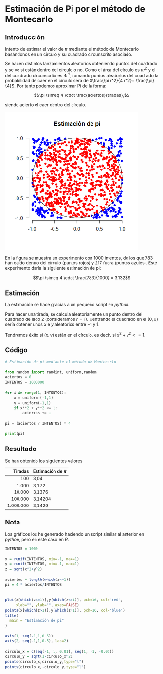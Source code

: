 # Estimación de Pi por el método de Montecarlo

## Introducción

Intento de estimar el valor de $\pi$ mediante el método de Montecarlo basándonos en un círculo y su cuadrado circunscrito asociado.

Se hacen distintos lanzamientos aleatorios obteniendo puntos del cuadrado y se ve si están dentro del círculo o no. Como el área del círculo es $\pi r^2$ y el del cuadrado circunscrito es $4 r^2$, tomando puntos aleatorios del cuadrado la probabilidad de caer en el círculo será de $\frac{\pi r^2}{4 r^2}= \frac{\pi}{4}$. Por tanto podemos aproximar Pi de la forma:

$$\pi \simeq  4 \cdot \frac{aciertos}{tiradas},$$

siendo acierto el caer dentro del círculo.

![](estimacion_pi.png)

En la figura se muestra un experimento con 1000 intentos, de los que 783 han caído dentro del círculo (puntos rojos) y 217 fuera (puntos azules). Este experimento daría la siguiente estimación de pi:

$$\pi \simeq 4 \cdot \frac{783}{1000} = 3.132$$

## Estimación

La estimación se hace gracias a un pequeño script en _python_. 

Para hacer una tirada, se calcula aleatoriamente un punto dentro del cuadrado de lado 2 (consideramos $r=1$). Centrando el cuadrado en el $(0,0)$ sería obtener unos $x$  e $y$ aleatorios entre $-1$ y 1.

Tendremos éxito si $(x,y)$ están en el círculo, es decir, si $x^2 + y^2 <= 1$.

## Código

```python
# Estimación de pi mediante el método de Montecarlo

from random import randint, uniform,random
aciertos = 0
INTENTOS = 1000000

for i in range(1, INTENTOS):
    x = uniform (-1,1)
    y = uniform(-1,1)
    if x**2 + y**2 <= 1:
        aciertos += 1
        
pi = (aciertos / INTENTOS) * 4

print(pi)
```



## Resultado

Se han obtenido los siguientes valores

|   Tiradas | Estimación de $\pi$ |
| --------: | ------------------- |
|       100 | 3,04                |
|     1.000 | 3,172               |
|    10.000 | 3,1376              |
|   100.000 | 3,14204             |
| 1.000.000 | 3,1429              |

## Nota

Los gráficos los he generado haciendo un script similar al anterior en _python_, pero en este caso en _R_.

```R
INTENTOS = 1000

x = runif(INTENTOS, min=-1, max=1)
y = runif(INTENTOS, min=-1, max=1)
z = sqrt(x^2+y^2)

aciertos = length(which(z<=1))
pi = 4 * aciertos/INTENTOS


plot(x[which(z<=1)],y[which(z<=1)], pch=16, col='red',  
     xlab="", ylab="", axes=FALSE)
points(x[which(z>1)],y[which(z>1)], pch=16, col='blue')
title(
  main = "Estimación de pi"
)

axis(1, seq(-1,1,0.5))
axis(2, seq(-1,1,0.5), las=2)

circulo_x = c(seq(-1, 1, 0.01), seq(1, -1, -0.01))
circulo_y = sqrt(1-circulo_x^2)
points(circulo_x,circulo_y,type="l")
points(circulo_x,-circulo_y,type="l")
```



